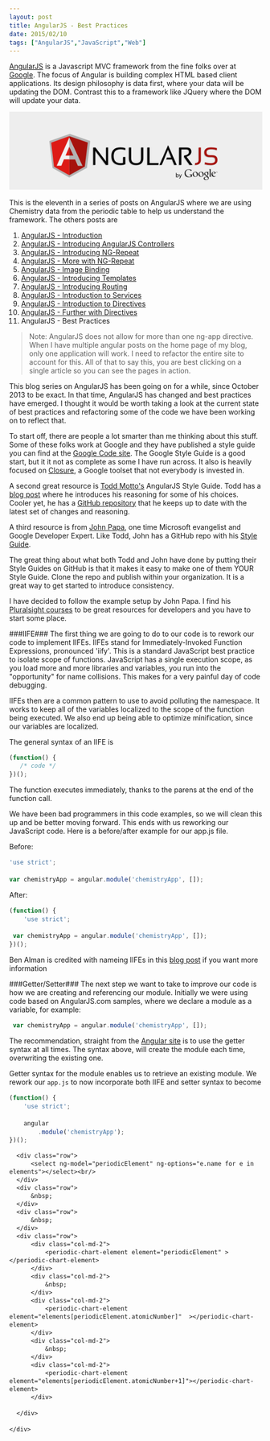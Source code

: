 ```yaml
---
layout: post
title: AngularJS - Best Practices
date: 2015/02/10
tags: ["AngularJS","JavaScript","Web"]
---
```


[AngularJS](http://www.angularjs.org) is a Javascript MVC framework from the fine folks over at
[Google](http://www.google.com). The focus of Angular is building complex
 HTML based client applications. Its design philosophy is data first, where your data will be updating the DOM.
 Contrast this to a framework like JQuery where the DOM will update your data.

![AngularJS Logo](angularLogo.png)

This is the eleventh in a series of posts on AngularJS where we are using Chemistry data from the periodic table
to help us understand the framework. The others posts are

1. [AngularJS - Introduction](http://www.jptacek.com/2013/10/angularjs-introduction/)
2. [AngularJS - Introducing AngularJS Controllers](http://www.jptacek.com/2013/10/introducing-angularjs-controllers/)
3. [AngularJS - Introducing NG-Repeat](http://www.jptacek.com/2013/10/angularjs-introducing-ng-repeat/)
4. [AngularJS - More with NG-Repeat](http://www.jptacek.com/2014/01/angularjs-further-with-ng-repeat/)
5. [AngularJS - Image Binding](http://www.jptacek.com/2014/01/angularjs-lou-reed/)
6. [AngularJS - Introducing Templates](http://www.jptacek.com/2014/02/angularJS-templates/)
7. [AngularJS - Introducing Routing](http://www.jptacek.com/2014/02/angularJS-IntroToRouting/)
8. [AngularJS - Introduction to Services](http://www.jptacek.com/2014/05/angularJS-Intro-To-Services/)
9. [AngularJS - Introduction to Directives](http://www.jptacek.com/2014/06/angularJS-intro-to-directives/)
10. [AngularJS - Further with Directives](http://jptacek.com/2014/12/angularJS-further-with-directives/)
11. AngularJS - Best Practices

>Note: AngularJS does not allow for more than one ng-app directive. When I have multiple angular posts on
the home page of my blog, only one application will work. I need to refactor the entire site to account for
this. All of that to say this, you are best clicking on a single article so you can see the pages in action.

This blog series on AngularJS has been going on for a while, since October 2013 to be exact. In that time, AngularJS
has changed and best practices have emerged. I thought it would be worth taking a look at the current state of best
practices and refactoring some of the code we have been working on to reflect that.

To start off, there are people a lot smarter than me thinking about this stuff. Some of these folks work at Google and
they have published a style guide you can find at the
[Google Code site](http://google-styleguide.googlecode.com/svn/trunk/angularjs-google-style.html).
The Google Style Guide is a good start, but it it not as complete as some I have run across. It also is heavily focused
on [Closure](https://developers.google.com/closure/), a Google toolset that not everybody is invested in.

A second great resource is [Todd Motto's](http://toddmotto.com/) AngularJS Style Guide. Todd has a
[blog post](http://toddmotto.com/opinionated-angular-js-styleguide-for-teams/) where he introduces his reasoning for some
of his choices. Cooler yet, he has a [GitHub repository](https://github.com/toddmotto/angularjs-styleguide)
 that he keeps up to date with the latest set of changes and reasoning.

A third resource is from [John Papa](http://www.johnpapa.net/), one time Microsoft evangelist and Google Developer
Expert. Like Todd, John has a GitHub repo with his [Style Guide](https://github.com/johnpapa/angularjs-styleguide).

The great thing about what both Todd and John have done by putting their Style Guides on GitHub is that it makes it
easy to make one of them YOUR Style Guide. Clone the repo and publish within your organization. It is a great way to get
started to introduce consistency.

I have decided to follow the example setup by John Papa. I find his
[Pluralsight courses](http://www.pluralsight.com/author/john-papa) to be
great resources for developers and you have to start some place.


###IIFE###
The first thing we are going to do to our code is to rework our code to implement IIFEs. IIFEs stand for Immediately-Invoked
Function Expressions, pronounced 'iify'. This is a standard JavaScript best practice to isolate scope of functions.
JavaScript has a single execution scope, as you  load more and more libraries and variables, you run into the "opportunity"
for name collisions. This makes for a very painful day of code debugging.

IIFEs then are a common pattern to use to avoid polluting the namespace. It works to keep all of the variables
localized to the scope of the function being executed. We also end up being able to optimize minification, since our
variables are localized.

The general syntax of an IIFE is

```javascript
(function() {
   /* code */
})();
```

The function executes immediately, thanks to the parens at the end of the function call.

We have been bad programmers in this code examples, so we will clean this up and be better moving forward. This
ends with us reworking our JavaScript code. Here is a before/after example for our app.js file.

Before:
```javascript
'use strict';

var chemistryApp = angular.module('chemistryApp', []);

```

After:

```javascript
(function() {
    'use strict';

 var chemistryApp = angular.module('chemistryApp', []);
})();
```

Ben Alman is credited with nameing IIFEs in this [blog post](http://benalman.com/news/2010/11/immediately-invoked-function-expression/)
if you want more information

###Getter/Setter###
The next step we want to take to improve our code is how we are creating and referencing our module. Initially we were
using code based on AngularJS.com samples, where we declare a module as a variable, for example:

```javascript
 var chemistryApp = angular.module('chemistryApp', []);
```

The recommendation, straight from the [Angular site](https://docs.angularjs.org/guide/module) is to use the getter
syntax at all times. The syntax above, will create the module each time, overwriting the existing one.

Getter syntax for the module enables us to retrieve an existing module. We rework our ``app.js`` to now incorporate
both IIFE and setter syntax to become

```javascript
(function() {
    'use strict';

    angular
        .module('chemistryApp');
})();
```


<div id="app" ng-app="chemistryApp">
    <div class="container" ng-controller="chemistryController">

      <div class="row">
          <select ng-model="periodicElement" ng-options="e.name for e in elements"></select><br/>
      </div>
      <div class="row">
          &nbsp;
      </div>
      <div class="row">
          &nbsp;
      </div>
      <div class="row">
          <div class="col-md-2">
              <periodic-chart-element element="periodicElement" ></periodic-chart-element>
          </div>
          <div class="col-md-2">
              &nbsp;
          </div>
          <div class="col-md-2">
              <periodic-chart-element element="elements[periodicElement.atomicNumber]"  ></periodic-chart-element>
          </div>
          <div class="col-md-2">
              &nbsp;
          </div>
          <div class="col-md-2">
              <periodic-chart-element element="elements[periodicElement.atomicNumber+1]"></periodic-chart-element>
          </div>

      </div>

    </div>

</div>


<link href="/2015/02//angularJS-Best-Practices/css/animate.css" rel="stylesheet" >

<script type="text/javascript" src="/2015/02/angularJS-Best-Practices/js/chemistryApp.js"></script>
<script type="text/javascript" src="/2015/02/angularJS-Best-Practices/js/chemistryController.js"></script>
<script type="text/javascript" src="/2015/02/angularJS-Best-Practices/js/chemistryService.js"></script>
<script type="text/javascript" src="/2015/02/angularJS-Best-Practices/js/chemistryDirective.js"></script>


